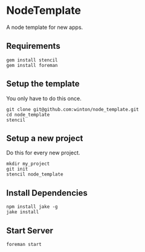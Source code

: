 NodeTemplate
============

A node template for new apps.

Requirements
------------

    gem install stencil
    gem install foreman

Setup the template
------------------

You only have to do this once.

    git clone git@github.com:winton/node_template.git
    cd node_template
    stencil

Setup a new project
-------------------

Do this for every new project.

    mkdir my_project
    git init
    stencil node_template

Install Dependencies
--------------------

    npm install jake -g
    jake install

Start Server
------------

    foreman start